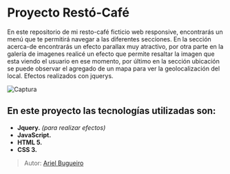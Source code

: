 # Proyecto Restó-Café

En este repositorio de mi resto-café ficticio web responsive, encontrarás un menú que te permitirá navegar a las diferentes secciones. 
En la sección acerca-de encontrarás un efecto parallax muy atractivo, por otra parte en la galería de imagenes realicé un efecto que permite resaltar la imagen que esta viendo el usuario en ese momento, por último en la sección ubicación se puede observar el agregado de un mapa para ver la geolocalización del local. 
Efectos realizados con jquerys.

![Captura](https://user-images.githubusercontent.com/70410313/124968126-a3091980-dffb-11eb-8cb9-a61213db165c.PNG)

## En este proyecto las tecnologías utilizadas son:

* **Jquery.** *(para realizar efectos)*
* **JavaScript.**
* **HTML 5.**
* **CSS 3.**

>Autor: [Ariel Bugueiro](https://arielbugueiro.github.io/portfolio2021/)
